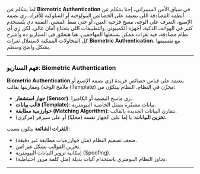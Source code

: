 لما بنتكلم عن **Biometric Authentication** في سياق الأمن السيبراني، إحنا بنتكلم عن أنظمة المصادقة اللي بتعتمد على الخصائص البيولوجية أو السلوكية للأفراد، زي بصمة الإصبع، التعرف على الوجه، مسح قزحية العين، أو حتى نمط المشي. التقنية دي بتُستخدم كتير في الهواتف الذكية، أجهزة الكمبيوتر، والتطبيقات اللي بتحتاج أمان عالي. لكن زي أي نظام مصادقة، فيه ثغرات ممكن يستغلها المهاجمين. هنا هتعمّق في السناريو ده وأشرح كل المحاولات الممكنة لاستغلال ثغرات **Biometric Authentication**، مع تقسيمها بشكل واضح ومنظم.

---

### **فهم السناريو: Biometric Authentication**
**Biometric Authentication** بتعتمد على قياس خصائص فريدة (زي بصمة الإصبع أو ملامح الوجه) ومقارنتها بقالب (Template) مخزّن في النظام. النظام بيتكوّن من:
- **جهاز استشعار (Sensor)**: زي ماسح البصمة أو الكاميرا.
- **قالب بيانات (Template)**: بيانات مشفّرة بتمثل الخاصية البيومترية.
- **خوارزمية مطابقة (Matching Algorithm)**: بتقارن البيانات الجديدة بالقالب.
- **تخزين البيانات**: يا إما على الجهاز نفسه (محليًا) أو على سيرفر (مركزي).

**الثغرات الشائعة** بتكون بسبب:
- ضعف تصميم النظام (مثل خوارزميات مطابقة غير دقيقة).
- تخزين القوالب بشكل غير آمن.
- إمكانية تزوير البيانات البيومترية (Spoofing).
- تجاوز النظام البيومتري باستخدام آليات بديلة (مثل كلمة مرور احتياطية).

---
